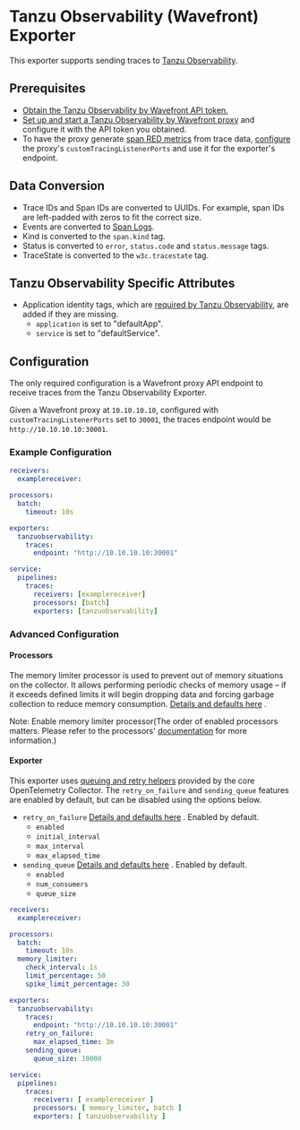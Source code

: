 # Tanzu Observability (Wavefront) Exporter

This exporter supports sending traces to [Tanzu Observability](https://tanzu.vmware.com/observability).

## Prerequisites

- [Obtain the Tanzu Observability by Wavefront API token.](https://docs.wavefront.com/wavefront_api.html#generating-an-api-token)
- [Set up and start a Tanzu Observability by Wavefront proxy](https://docs.wavefront.com/proxies_installing.html) and configure it with the API token you obtained.
- To have the proxy generate [span RED metrics](https://docs.wavefront.com/trace_data_details.html#red-metrics) from trace data, [configure](https://docs.wavefront.com/proxies_configuring.html) the proxy's `customTracingListenerPorts` and use it for the exporter's endpoint.

## Data Conversion

- Trace IDs and Span IDs are converted to UUIDs. For example, span IDs are left-padded with zeros to fit the correct size.
- Events are converted to [Span Logs](https://docs.wavefront.com/trace_data_details.html#span-logs).
- Kind is converted to the `span.kind` tag.
- Status is converted to `error`, `status.code` and `status.message` tags.
- TraceState is converted to the `w3c.tracestate` tag.

## Tanzu Observability Specific Attributes

- Application identity tags, which are [required by Tanzu Observability](https://docs.wavefront.com/trace_data_details.html#how-wavefront-uses-application-tags), are added if they are missing.
  - `application` is set to "defaultApp".
  - `service` is set to "defaultService".

## Configuration

The only required configuration is a Wavefront proxy API endpoint to receive traces from the Tanzu Observability Exporter.

Given a Wavefront proxy at `10.10.10.10`, configured with `customTracingListenerPorts` set to `30001`, the traces endpoint would be `http://10.10.10.10:30001`.

### Example Configuration

```yaml
receivers:
  examplereceiver:

processors:
  batch:
    timeout: 10s

exporters:
  tanzuobservability:
    traces:
      endpoint: "http://10.10.10.10:30001"

service:
  pipelines:
    traces:
      receivers: [examplereceiver]
      processors: [batch]
      exporters: [tanzuobservability]
```

### Advanced Configuration

#### Processors

The memory limiter processor is used to prevent out of memory situations on the collector. It allows performing periodic
checks of memory usage – if it exceeds defined limits it will begin dropping data and forcing garbage collection to
reduce memory
consumption. [Details and defaults here](https://github.com/open-telemetry/opentelemetry-collector/blob/main/processor/memorylimiterprocessor/README.md)
.

Note: Enable memory limiter processor(The order of enabled processors matters. Please refer to the
processors' [documentation](https://github.com/open-telemetry/opentelemetry-collector/tree/main/processor) for more
information.)

#### Exporter

This exporter
uses [queuing and retry helpers](https://github.com/open-telemetry/opentelemetry-collector/blob/main/exporter/exporterhelper/README.md)
provided by the core OpenTelemetry Collector. The `retry_on_failure` and `sending_queue` features are enabled by
default, but can be disabled using the options below.

* `retry_on_failure` [Details and defaults here](https://github.com/open-telemetry/opentelemetry-collector/blob/main/exporter/exporterhelper/README.md#configuration)
  . Enabled by default.
    * `enabled`
    * `initial_interval`
    * `max_interval`
    * `max_elapsed_time`
* `sending_queue` [Details and defaults here](https://github.com/open-telemetry/opentelemetry-collector/blob/main/exporter/exporterhelper/README.md#configuration)
  . Enabled by default.
    * `enabled`
    * `num_consumers`
    * `queue_size`

```yaml
receivers:
  examplereceiver:

processors:
  batch:
    timeout: 10s
  memory_limiter:
    check_interval: 1s
    limit_percentage: 50
    spike_limit_percentage: 30

exporters:
  tanzuobservability:
    traces:
      endpoint: "http://10.10.10.10:30001"
    retry_on_failure:
      max_elapsed_time: 3m
    sending_queue:
      queue_size: 10000

service:
  pipelines:
    traces:
      receivers: [ examplereceiver ]
      processors: [ memory_limiter, batch ]
      exporters: [ tanzuobservability ]
```
